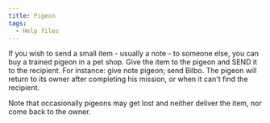 ```yaml
---
title: Pigeon
tags:
  - Help files
---
```

If you wish to send a small item - usually a note - to someone else, you
can buy a trained pigeon in a pet shop. Give the item to the pigeon and
SEND it to the recipient. For instance: give note pigeon; send Bilbo.
The pigeon will return to its owner after completing his mission, or
when it can't find the recipient.

Note that occasionally pigeons may get lost and neither deliver the
item, nor come back to the owner.
